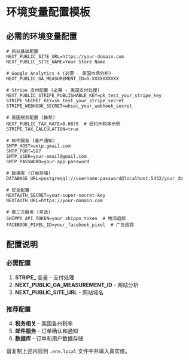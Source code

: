 # 环境变量配置模板

## 必需的环境变量配置

```env
# 网站基础配置
NEXT_PUBLIC_SITE_URL=https://your-domain.com
NEXT_PUBLIC_SITE_NAME=Your Store Name

# Google Analytics 4 (必需 - 美国市场分析)
NEXT_PUBLIC_GA_MEASUREMENT_ID=G-XXXXXXXXXX

# Stripe 支付配置 (必需 - 美国支付处理)
NEXT_PUBLIC_STRIPE_PUBLISHABLE_KEY=pk_test_your_stripe_key
STRIPE_SECRET_KEY=sk_test_your_stripe_secret
STRIPE_WEBHOOK_SECRET=whsec_your_webhook_secret

# 美国税务配置 (推荐)
NEXT_PUBLIC_TAX_RATE=0.0875  # 纽约州税率示例
STRIPE_TAX_CALCULATION=true

# 邮件服务 (客户通知)
SMTP_HOST=smtp.gmail.com
SMTP_PORT=587
SMTP_USER=your-email@gmail.com
SMTP_PASSWORD=your-app-password

# 数据库 (订单存储)
DATABASE_URL=postgresql://username:password@localhost:5432/your_db

# 安全配置
NEXTAUTH_SECRET=your-super-secret-key
NEXTAUTH_URL=https://your-domain.com

# 第三方服务 (可选)
SHIPPO_API_TOKEN=your_shippo_token  # 物流追踪
FACEBOOK_PIXEL_ID=your_facebook_pixel  # 广告追踪
```

## 配置说明

### 必需配置
1. **STRIPE_** 变量 - 支付处理
2. **NEXT_PUBLIC_GA_MEASUREMENT_ID** - 网站分析
3. **NEXT_PUBLIC_SITE_URL** - 网站域名

### 推荐配置  
4. **税务相关** - 美国各州税率
5. **邮件服务** - 订单确认和通知
6. **数据库** - 订单和用户数据存储

请复制上述内容到 `.env.local` 文件中并填入真实值。

